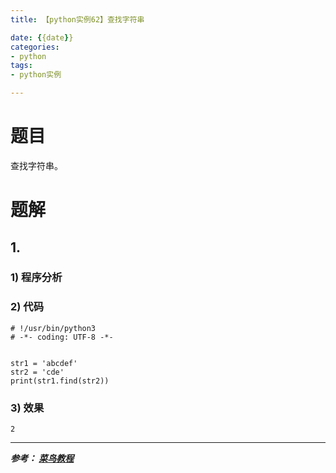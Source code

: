```yaml
---
title: 【python实例62】查找字符串

date: {{date}}
categories:
- python
tags:
- python实例

---
```

# 题目
查找字符串。
# 题解
## 1.
### 1) 程序分析
### 2) 代码

```
# !/usr/bin/python3
# -*- coding: UTF-8 -*-


str1 = 'abcdef'
str2 = 'cde'
print(str1.find(str2))

```

### 3) 效果
```
2
```


---
***参考：
[菜鸟教程](https://www.runoob.com/python/python-100-examples.html)***

